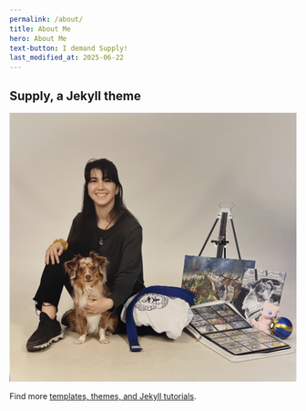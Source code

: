 ```yaml
---
permalink: /about/
title: About Me
hero: About Me
text-button: I demand Supply!
last_modified_at: 2025-06-22
---
```

## Supply, a Jekyll theme

<img class="w-100" src="/images/templates/jekyll/AboutMe.jpg" alt="Supply template preview">

Find more [templates, themes, and Jekyll tutorials](https://jekyllrb.com/resources/).
